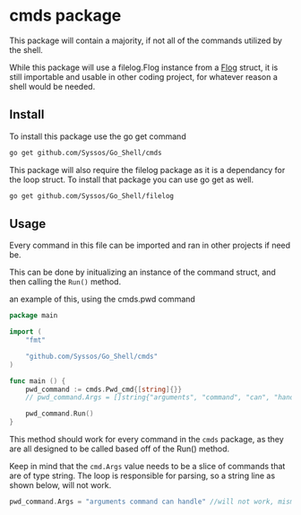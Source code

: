 # cmds package

This package will contain a majority, if not all of the commands utilized by the shell.

While this package will use a filelog.Flog instance from a [Flog](https://github.com/Syssos/Go_Shell/blob/main/filelog/filelog.go) struct, it is still importable and usable in other coding project, for whatever reason a shell would be needed.

## Install

To install this package use the go get command

```bash
go get github.com/Syssos/Go_Shell/cmds
```

This package will also require the filelog package as it is a dependancy for the loop struct. To install that package you can use go get as well.

```bash
go get github.com/Syssos/Go_Shell/filelog
```

## Usage
Every command in this file can be imported and ran in other projects if need be.

This can be done by initualizing an instance of the command struct, and then calling the `Run()` method.

an example of this, using the cmds.pwd command

```go
package main

import (
	"fmt"

	"github.com/Syssos/Go_Shell/cmds"
)

func main () {
	pwd_command := cmds.Pwd_cmd{[string]{}}
	// pwd_command.Args = []string{"arguments", "command", "can", "handle"}

	pwd_command.Run()
}
```

This method should work for every command in the `cmds` package, as they are all designed to be called based off of the Run() method.

Keep in mind that the `cmd.Args` value needs to be a slice of commands that are of type string. The loop is responsible for parsing, so a string line as shown below, will not work.

```go
pwd_command.Args = "arguments command can handle" //will not work, mismatched type string and []string
```